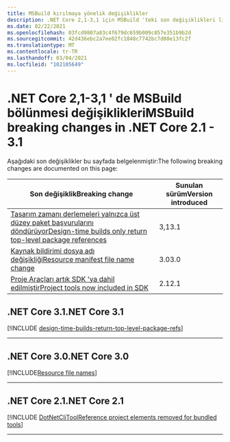 ```yaml
---
title: MSBuild kırılmaya yönelik değişiklikler
description: .NET Core 2,1-3,1 için MSBuild 'teki son değişiklikleri listeler.
ms.date: 02/22/2021
ms.openlocfilehash: 03fcd9807a83c4f679dc659b009c857e351b9b2d
ms.sourcegitcommit: 42d436ebc2a7ee02fc1848c7742bc7d80e13fc2f
ms.translationtype: MT
ms.contentlocale: tr-TR
ms.lasthandoff: 03/04/2021
ms.locfileid: "102105649"
---
```

# <a name="msbuild-breaking-changes-in-net-core-21---31"></a><span data-ttu-id="9bf4c-103">.NET Core 2,1-3,1 ' de MSBuild bölünmesi değişiklikleri</span><span class="sxs-lookup"><span data-stu-id="9bf4c-103">MSBuild breaking changes in .NET Core 2.1 - 3.1</span></span>

<span data-ttu-id="9bf4c-104">Aşağıdaki son değişiklikler bu sayfada belgelenmiştir:</span><span class="sxs-lookup"><span data-stu-id="9bf4c-104">The following breaking changes are documented on this page:</span></span>

| <span data-ttu-id="9bf4c-105">Son değişiklik</span><span class="sxs-lookup"><span data-stu-id="9bf4c-105">Breaking change</span></span> | <span data-ttu-id="9bf4c-106">Sunulan sürüm</span><span class="sxs-lookup"><span data-stu-id="9bf4c-106">Version introduced</span></span> |
| - | - |
| [<span data-ttu-id="9bf4c-107">Tasarım zamanı derlemeleri yalnızca üst düzey paket başvurularını döndürüyor</span><span class="sxs-lookup"><span data-stu-id="9bf4c-107">Design-time builds only return top-level package references</span></span>](#design-time-builds-only-return-top-level-package-references) | <span data-ttu-id="9bf4c-108">3,1</span><span class="sxs-lookup"><span data-stu-id="9bf4c-108">3.1</span></span> |
| [<span data-ttu-id="9bf4c-109">Kaynak bildirimi dosya adı değişikliği</span><span class="sxs-lookup"><span data-stu-id="9bf4c-109">Resource manifest file name change</span></span>](#resource-manifest-file-name-change) | <span data-ttu-id="9bf4c-110">3.0</span><span class="sxs-lookup"><span data-stu-id="9bf4c-110">3.0</span></span> |
| [<span data-ttu-id="9bf4c-111">Proje Araçları artık SDK 'ya dahil edilmiştir</span><span class="sxs-lookup"><span data-stu-id="9bf4c-111">Project tools now included in SDK</span></span>](#project-tools-now-included-in-sdk) | <span data-ttu-id="9bf4c-112">2.1</span><span class="sxs-lookup"><span data-stu-id="9bf4c-112">2.1</span></span> |

## <a name="net-core-31"></a><span data-ttu-id="9bf4c-113">.NET Core 3.1</span><span class="sxs-lookup"><span data-stu-id="9bf4c-113">.NET Core 3.1</span></span>

[!INCLUDE [design-time-builds-return-top-level-package-refs](../../../includes/core-changes/msbuild/3.1/design-time-builds-return-top-level-package-refs.md)]

***

## <a name="net-core-30"></a><span data-ttu-id="9bf4c-114">.NET Core 3.0</span><span class="sxs-lookup"><span data-stu-id="9bf4c-114">.NET Core 3.0</span></span>

[!INCLUDE[Resource file names](../../../includes/core-changes/msbuild/3.0/resource-manifest-name.md)]

***

## <a name="net-core-21"></a><span data-ttu-id="9bf4c-115">.NET Core 2.1</span><span class="sxs-lookup"><span data-stu-id="9bf4c-115">.NET Core 2.1</span></span>

[!INCLUDE [DotNetCliToolReference project elements removed for bundled tools](../../../includes/core-changes/msbuild/2.1/dotnetclitoolreference.md)]

***
